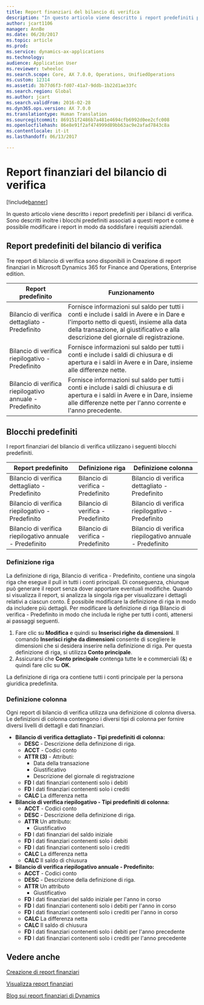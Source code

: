 ```yaml
---
title: Report finanziari del bilancio di verifica
description: "In questo articolo viene descritto i report predefiniti per i bilanci di verifica. Sono descritti inoltre i blocchi predefiniti associati a questi report e come è possibile modificare i report in modo da soddisfare i requisiti aziendali."
author: jcart1106
manager: AnnBe
ms.date: 06/20/2017
ms.topic: article
ms.prod: 
ms.service: dynamics-ax-applications
ms.technology: 
audience: Application User
ms.reviewer: twheeloc
ms.search.scope: Core, AX 7.0.0, Operations, UnifiedOperations
ms.custom: 12314
ms.assetid: 3b77d6f3-fd07-41a7-9ddb-1b22d1ae33fc
ms.search.region: Global
ms.author: jcart
ms.search.validFrom: 2016-02-28
ms.dyn365.ops.version: AX 7.0.0
ms.translationtype: Human Translation
ms.sourcegitcommit: 869151f2486b7a481e4694cfb6992d0ee2cfc008
ms.openlocfilehash: 86e8e91f2af474999d89bb63ac9e2afad7843c8a
ms.contentlocale: it-it
ms.lasthandoff: 06/13/2017

---
```


# <a name="trial-balance-financial-reports"></a>Report finanziari del bilancio di verifica

[!include[banner](../includes/banner.md)]


In questo articolo viene descritto i report predefiniti per i bilanci di verifica. Sono descritti inoltre i blocchi predefiniti associati a questi report e come è possibile modificare i report in modo da soddisfare i requisiti aziendali. 

<a name="default-trial-balance-reports"></a>Report predefiniti del bilancio di verifica
-----------------------------

Tre report di bilancio di verifica sono disponibili in Creazione di report finanziari in Microsoft Dynamics 365 for Finance and Operations, Enterprise edition.

| Report predefinito                                 | Funzionamento                                                                                                                                                                                        |
|------------------------------------------------|-----------------------------------------------------------------------------------------------------------------------------------------------------------------------------------------------------|
| Bilancio di verifica dettagliato - Predefinito               | Fornisce informazioni sul saldo per tutti i conti e include i saldi in Avere e in Dare e l'importo netto di questi, insieme alla data della transazione, al giustificativo e alla descrizione del giornale di registrazione.                  |
| Bilancio di verifica riepilogativo - Predefinito                | Fornisce informazioni sul saldo per tutti i conti e include i saldi di chiusura e di apertura e i saldi in Avere e in Dare, insieme alle differenze nette.                                        |
| Bilancio di verifica riepilogativo annuale - Predefinito | Fornisce informazioni sul saldo per tutti i conti e include i saldi di chiusura e di apertura e i saldi in Avere e in Dare, insieme alle differenze nette per l'anno corrente e l'anno precedente. |

## <a name="building-blocks"></a>Blocchi predefiniti
I report finanziari del bilancio di verifica utilizzano i seguenti blocchi predefiniti.

| Report predefinito                                 | Definizione riga          | Definizione colonna                              |
|------------------------------------------------|-------------------------|------------------------------------------------|
| Bilancio di verifica dettagliato - Predefinito               | Bilancio di verifica - Predefinito | Bilancio di verifica dettagliato - Predefinito               |
| Bilancio di verifica riepilogativo - Predefinito                | Bilancio di verifica - Predefinito | Bilancio di verifica riepilogativo - Predefinito                |
| Bilancio di verifica riepilogativo annuale - Predefinito | Bilancio di verifica - Predefinito | Bilancio di verifica riepilogativo annuale - Predefinito |

### <a name="row-definition"></a>Definizione riga

La definizione di riga, Bilancio di verifica - Predefinito, contiene una singola riga che esegue il pull in tutti i conti principali. Di conseguenza, chiunque può generare il report senza dover apportare eventuali modifiche. Quando si visualizza il report, si analizza la singola riga per visualizzare i dettagli relativi a ciascun conto. È possibile modificare la definizione di riga in modo da includere più dettagli. Per modificare la definizione di riga Bilancio di verifica - Predefinito in modo che includa le righe per tutti i conti, attenersi ai passaggi seguenti.

1.  Fare clic su **Modifica** e quindi su **Inserisci righe da dimensioni**. Il comando **Inserisci righe da dimensioni** consente di scegliere le dimensioni che si desidera inserire nella definizione di riga. Per questa definizione di riga, si utilizza **Conto principale**.
2.  Assicurarsi che **Conto principale** contenga tutte le e commerciali (&) e quindi fare clic su **OK**.

La definizione di riga ora contiene tutti i conti principale per la persona giuridica predefinita.

### <a name="column-definition"></a>Definizione colonna

Ogni report di bilancio di verifica utilizza una definizione di colonna diversa. Le definizioni di colonna contengono i diversi tipi di colonna per fornire diversi livelli di dettagli e dati finanziari.

-   **Bilancio di verifica dettagliato - Tipi predefiniti di colonna:**
    -   **DESC** - Descrizione della definizione di riga.
    -   **ACCT** - Codici conto
    -   **ATTR (3)** - Attributi:
        -   Data della transazione
        -   Giustificativo
        -   Descrizione del giornale di registrazione
    -   **FD** I dati finanziari contenenti solo i debiti
    -   **FD** I dati finanziari contenenti solo i crediti
    -   **CALC** La differenza netta
-   **Bilancio di verifica riepilogativo - Tipi predefiniti di colonna:**
    -   **ACCT** - Codici conto
    -   **DESC** - Descrizione della definizione di riga.
    -   **ATTR** Un attributo:
        -   Giustificativo
    -   **FD** I dati finanziari del saldo iniziale
    -   **FD** I dati finanziari contenenti solo i debiti
    -   **FD** I dati finanziari contenenti solo i crediti
    -   **CALC** La differenza netta
    -   **CALC** Il saldo di chiusura
-   **Bilancio di verifica riepilogativo annuale - Predefinito:**
    -   **ACCT** - Codici conto
    -   **DESC** - Descrizione della definizione di riga.
    -   **ATTR** Un attributo
        -   Giustificativo
    -   **FD** I dati finanziari del saldo iniziale per l'anno in corso
    -   **FD** I dati finanziari contenenti solo i debiti per l'anno in corso
    -   **FD** I dati finanziari contenenti solo i crediti per l'anno in corso
    -   **CALC** La differenza netta
    -   **CALC** Il saldo di chiusura
    -   **FD** I dati finanziari contenenti solo i debiti per l'anno precedente
    -   **FD** I dati finanziari contenenti solo i crediti per l'anno precedente

 

<a name="see-also"></a>Vedere anche
--------

[Creazione di report finanziari](financial-reporting-getting-started.md)

[Visualizza report finanziari](view-financial-reports.md)

[Blog sui report finanziari di Dynamics](http://blogs.msdn.com/b/dynamics_financial_reporting/)




